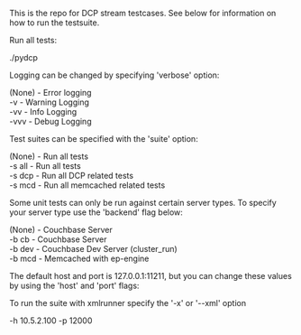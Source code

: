 
This is the repo for DCP stream testcases. See below for information on how to
run the testsuite.

Run all tests:

./pydcp

Logging can be changed by specifying 'verbose' option:

(None) - Error logging<br>
 -v    - Warning Logging<br>
 -vv   - Info Logging<br>
 -vvv  - Debug Logging<br>

Test suites can be specified with the 'suite' option:

(None)   - Run all tests<br>
 -s all  - Run all tests<br>
 -s dcp  - Run all DCP related tests<br>
 -s mcd  - Run all memcached related tests<br>

Some unit tests can only be run against certain server types. To specify your
server type use the 'backend' flag below:

(None)   - Couchbase Server<br>
 -b cb   - Couchbase Server<br>
 -b dev  - Couchbase Dev Server (cluster_run)<br>
 -b mcd  - Memcached with ep-engine<br>

The default host and port is 127.0.0.1:11211, but you can change these values by using the 'host' and 'port' flags:

To run the suite with xmlrunner specify the '-x' or '--xml' option

-h 10.5.2.100 -p 12000
